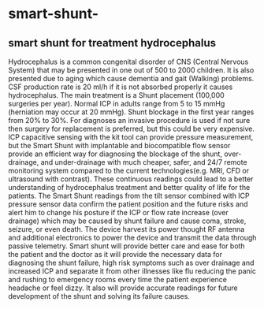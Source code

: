 # smart-shunt-
## smart shunt for treatment hydrocephalus
Hydrocephalus is a common congenital disorder of CNS (Central Nervous System) that may be presented in one out of
500 to 2000 children. It is also presented due to aging which cause dementia and gait (Walking) problems. CSF
production rate is 20 ml/h if it is not absorbed properly it causes hydrocephalus. The main treatment is a Shunt placement
(100,000 surgeries per year). Normal ICP in adults range from 5 to 15 mmHg (herniation may occur at 20 mmHg). Shunt
blockage in the first year ranges from 20% to 30%. For diagnoses an invasive procedure is used if not sure then surgery
for replacement is preferred, but this could be very expensive. ICP capacitive sensing with the kit tool can provide
pressure measurement, but the Smart Shunt with implantable and biocompatible flow sensor provide an efficient way
for diagnosing the blockage of the shunt, over-drainage, and under-drainage with much cheaper, safer, and 24/7 remote
monitoring system compared to the current technologies(e.g. MRI, CFD or ultrasound with contrast). These continuous
readings could lead to a better understanding of hydrocephalus treatment and better quality of life for the patients. The
Smart Shunt readings from the tilt sensor combined with ICP pressure sensor data confirm the patient position and the
future risks and alert him to change his posture if the ICP or flow rate increase (over drainage) which may be caused by
shunt failure and cause coma, stroke, seizure, or even death. The device harvest its power thought RF antenna and
additional electronics to power the device and transmit the data through passive telemetry. Smart shunt will provide
better care and ease for both the patient and the doctor as it will provide the necessary data for diagnosing the shunt
failure, high risk symptoms such as over drainage and increased ICP and separate it from other illnesses like flu reducing
the panic and rushing to emergency rooms every time the patient experience headache or feel dizzy. It also will provide
accurate readings for future development of the shunt and solving its failure causes.
